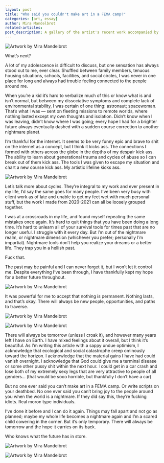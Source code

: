 ```yaml
---
layout: post
title: "Who said you couldn't make art in a FEMA camp?"
categories: [art, essay]
author: Mira Mandelbrot
related-articles:
post_description: A gallery of the artist's recent work accompanied by an essay on her creative drive and comtemplations on the future. Some inspiration for the start of your 2022.
---
```


![Artwork by Mira Mandelbrot](/assets/post_media/2021-12-30-who-said-you-couldnt-make-art-in-a-fema-camp/mira-mandelbrot-1.png)

<p class="lead text-center">What’s next?</p>

A lot of my adolescence is difficult to discuss, but one sensation has always stood out to me, ever clear. Shuffled between family members, tenuous housing situations, schools, facilities, and social circles, I was never in one place for long and always had trouble feeling connected to the people around me. 

When you’re a kid it’s hard to verbalize much of this or know what is and isn’t normal, but between my dissociative symptoms and complete lack of environmental stability, I was certain of one thing: astronaut; spacewoman. That’s what I was — sent on fleeting missions to remote worlds, where nothing lasted except my own thoughts and isolation. Didn’t know when I was leaving, didn’t know where I was going; every hope I had for a brighter future always eventually dashed with a sudden course correction to another nightmare planet.

I’m thankful for the internet. It seems to be very funny epic and brave to shit on the internet as a concept, but I think it kicks ass. The connections I formed with others across the globe in the depths of my despair kick ass. The ability to learn about generational trauma and cycles of abuse so I can break out of them kick ass. The tools I was given to escape my situation and chart a new course kick ass. My artistic lifeline kicks ass.

<picture>
	<source srcset="/assets/post_media/2021-12-30-who-said-you-couldnt-make-art-in-a-fema-camp/mira-mandelbrot-2-dark.png" media="(prefers-color-scheme: dark)">
	<img src="/assets/post_media/2021-12-30-who-said-you-couldnt-make-art-in-a-fema-camp/mira-mandelbrot-2.jpeg" class="img-fluid d-block m-auto logo" alt="Artwork by Mira Mandelbrot">
</picture>

Let’s talk more about cycles. They’re integral to my work and ever present in my life, I’d say the same goes for many people. I’ve been very busy with client work as of late and unable to get my feet wet with much personal stuff, but the work I made from 2020-2021 can all be loosely grouped together. 

I was at a crossroads in my life, and found myself repeating the same mistakes once again. It’s hard to quit things that you have been doing a long time. It’s hard to unlearn all of your survival tools for times past that are no longer useful. I struggle with it every day. But I’m out of the nightmare realm, or nightmare dimension (whichever you prefer; personally I’m impartial). Nightmare tools don’t help you realize your dreams or a better life. They trap you in a hellish past.

Fuck that.

The past may be painful and I can never forget it, but I won’t let it control me. Despite everything I’ve been through, I have thankfully kept my hope for a better future throughout. 

![Artwork by Mira Mandelbrot](/assets/post_media/2021-12-30-who-said-you-couldnt-make-art-in-a-fema-camp/mira-mandelbrot-3.png)

It was powerful for me to accept that nothing is permanent. Nothing lasts, and that’s okay. There will always be new people, opportunities, and paths to traverse. 

<picture>
	<source srcset="/assets/post_media/2021-12-30-who-said-you-couldnt-make-art-in-a-fema-camp/mira-mandelbrot-4-dark.png" media="(prefers-color-scheme: dark)">
	<img src="/assets/post_media/2021-12-30-who-said-you-couldnt-make-art-in-a-fema-camp/mira-mandelbrot-4.png" class="img-fluid d-block m-auto logo" alt="Artwork by Mira Mandelbrot">
</picture>

![Artwork by Mira Mandelbrot](/assets/post_media/2021-12-30-who-said-you-couldnt-make-art-in-a-fema-camp/mira-mandelbrot-5.png)

There will always be tomorrow (unless I croak it), and however many years left I have on Earth. I have mixed feelings about it overall, but I think it’s beautiful. As I’m writing this article with a sappy undue optimism, I acknowledge that ecological and social catastrophe creep ominously toward the horizon. I acknowledge that the material gains I have had could vanish overnight. I acknowledge that God could give me a terminal disease or some other pussy shit within the next hour. I could get in a car crash and lose both of my extremely sexy legs that are very attractive to people of all genders... (that would be sooo horrible, but thankfully I don’t have a car)

But no one ever said you can’t make art in a FEMA camp. Or write scripts on your deathbed. 
No one ever said you can’t bring joy to the people around you when the world is a nightmare. If they did say this, they’re fucking idiots. Real moron type individuals.

I’ve done it before and I can do it again. Things may fall apart and not go as planned; maybe my whole life becomes a nightmare again and I’m a scared child cowering in the corner. But it’s only temporary. There will always be tomorrow and the hope it carries on its back. 

Who knows what the future has in store.

![Artwork by Mira Mandelbrot](/assets/post_media/2021-12-30-who-said-you-couldnt-make-art-in-a-fema-camp/mira-mandelbrot-6.png)

![Artwork by Mira Mandelbrot](/assets/post_media/2021-12-30-who-said-you-couldnt-make-art-in-a-fema-camp/mira-mandelbrot-7.jpeg)
